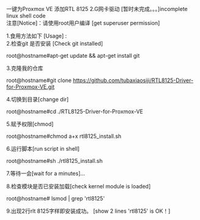 一键为Proxmox VE 添加RTL 8125 2.G网卡驱动  [暂时未完成。。。]incomplete linux shell code  
注意[Notice]：请使用root用户编译  [get superuser permission]

1.食用方法如下 [Usage] :  
2.检查git 是否安装 [Check git installed] 

root@hostname#apt-get update && apt-get install git  

3.克隆我的仓库  

root@hostname#git clone https://github.com/tubaxiaosiji/RTL8125-Driver-for-Proxmox-VE.git  

4.切换到目录[change dir]   

root@hostname#cd ./RTL8125-Driver-for-Proxmox-VE  

5.赋予权限[chmod]   

root@hostname#chmod a+x rtl8125_install.sh  

6.运行脚本[run script in shell]   

root@hostname#sh ./rtl8125_install.sh  

7.等待一会[wait for a minutes]...  

8.检查模块是否已安装加载[check kernel module is loaded]   

root@hostname# lsmod | grep 'rtl8125'   

9.出现2行rlt 8125字样即安装成功。  [show 2 lines 'rtl8125' is OK！]
